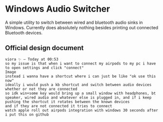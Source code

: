 # Windows Audio Switcher

A simple utility to switch between wired and bluetooth audio sinks in Windows. Currently does absolutely nothing besides printing out connected Bluetooth devices.

## Official design document

```
viora ✨ — Today at 00:53
so my issue is that when i want to connect my airpods to my pc i have to open settings and click "connect"
Image
instead i wanna have a shortcut where i can just be like "ok use this now"
ideally i would push a kb shortcut and switch between audio devices whether or not they are connected
so idk win+some key would bring up a small window with headphones, bt speaker, wired audio and whatever else is plugged in, and if i keep pushing the shortcut it rotates between the known devices 
and if they are not connected it tries to connect
watch apple roll out airpods integration with windows 30 seconds after i put this on github
```
